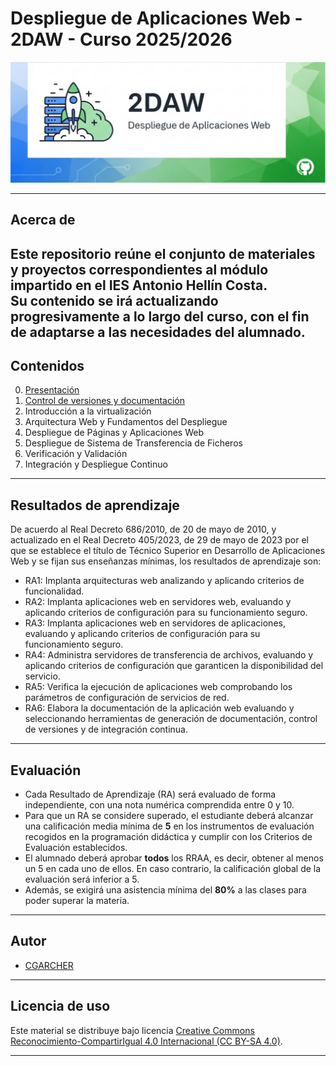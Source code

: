 # Despliegue de Aplicaciones Web - 2DAW - Curso 2025/2026

![Despliegue](images/banner_despliegue.png)

---

## Acerca de

Este repositorio reúne el conjunto de materiales y proyectos correspondientes al módulo impartido en el **IES Antonio Hellín Costa**.  
Su contenido se irá actualizando progresivamente a lo largo del curso, con el fin de adaptarse a las necesidades del alumnado.
---

## Contenidos

0. [Presentación](https://youtu.be/Uhl_dhag95k)
1. [Control de versiones y documentación](docs/1/README.md)
2. Introducción a la virtualización
3. Arquitectura Web y Fundamentos del Despliegue
4. Despliegue de Páginas y Aplicaciones Web
5. Despliegue de Sistema de Transferencia de Ficheros
6. Verificación y Validación
7. Integración y Despliegue Continuo

---

## Resultados de aprendizaje

De acuerdo al Real Decreto 686/2010, de 20 de mayo de 2010, y actualizado en el Real Decreto 405/2023, de 29 de mayo de 2023 por el que se establece el título de Técnico Superior en Desarrollo de Aplicaciones Web y se fijan sus enseñanzas mínimas, los resultados de aprendizaje son:

- RA1: Implanta arquitecturas web analizando y aplicando criterios de funcionalidad.
- RA2: Implanta aplicaciones web en servidores web, evaluando y aplicando criterios de configuración para su funcionamiento seguro.
- RA3: Implanta aplicaciones web en servidores de aplicaciones, evaluando y aplicando criterios de configuración para su funcionamiento seguro.
- RA4: Administra servidores de transferencia de archivos, evaluando y aplicando criterios de configuración que garanticen la disponibilidad del servicio.
- RA5: Verifica la ejecución de aplicaciones web comprobando los parámetros de configuración de servicios de red.
- RA6: Elabora la documentación de la aplicación web evaluando y seleccionando herramientas de generación de documentación, control de versiones y de integración continua.
---

## Evaluación

- Cada Resultado de Aprendizaje (RA) será evaluado de forma independiente, con una nota numérica comprendida entre 0 y 10.
- Para que un RA se considere superado, el estudiante deberá alcanzar una calificación media mínima de **5** en los instrumentos de evaluación recogidos en la programación didáctica y cumplir con los Criterios de Evaluación establecidos.
- El alumnado deberá aprobar **todos** los RRAA, es decir, obtener al menos un 5 en cada uno de ellos. En caso contrario, la calificación global de la evaluación será inferior a 5.
- Además, se exigirá una asistencia mínima del **80%** a las clases para poder superar la materia.
---

## Autor
- [CGARCHER](https://github.com/CGARCHER)

---

## Licencia de uso

Este material se distribuye bajo licencia [Creative Commons Reconocimiento-CompartirIgual 4.0 Internacional (CC BY-SA 4.0)](https://creativecommons.org/licenses/by-sa/4.0/).

---